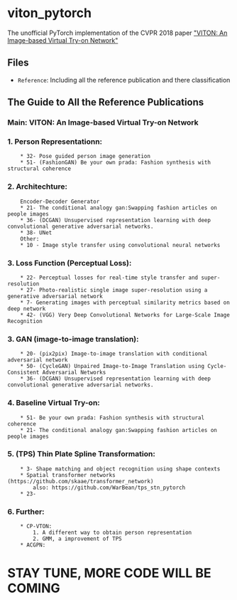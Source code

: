 # viton_pytorch
The unofficial PyTorch implementation of the CVPR 2018 paper ["VITON: An Image-based Virtual Try-on Network"](https://arxiv.org/abs/1711.08447)

## Files
* `Reference`: Including all the reference publication and there classification

## The Guide to All the Reference Publications
### Main: VITON: An Image-based Virtual Try-on Network
### 1. Person Representationn:
    	* 32- Pose guided person image generation
    	* 51- (FashionGAN) Be your own prada: Fashion synthesis with structural coherence
### 2. Architechture:
    	Encoder-Decoder Generator
    	* 21- The conditional analogy gan:Swapping fashion articles on people images
    	* 36- (DCGAN) Unsupervised representation learning with deep convolutional generative adversarial networks.
    	* 38- UNet
    	Other:
    	* 10 - Image style transfer using convolutional neural networks
### 3. Loss Function (Perceptual Loss):
    	* 22- Perceptual losses for real-time style transfer and super-resolution
    	* 27- Photo-realistic single image super-resolution using a generative adversarial network
    	* 7- Generating images with perceptual similarity metrics based on deep network
    	* 42- (VGG) Very Deep Convolutional Networks for Large-Scale Image Recognition
### 3. GAN (image-to-image translation):
    	* 20- (pix2pix) Image-to-image translation with conditional adversarial network
    	* 50- (CycleGAN) Unpaired Image-to-Image Translation using Cycle-Consistent Adversarial Networks
    	* 36- (DCGAN) Unsupervised representation learning with deep convolutional generative adversarial networks.
### 4. Baseline Virtual Try-on:
    	* 51- Be your own prada: Fashion synthesis with structural coherence
    	* 21- The conditional analogy gan:Swapping fashion articles on people images
### 5. (TPS) Thin Plate Spline Transformation:
    	* 3- Shape matching and object recognition using shape contexts
    	* Spatial transformer networks (https://github.com/skaae/transformer_network)
        	also: https://github.com/WarBean/tps_stn_pytorch
    	* 23- 
### 6. Further:
    	* CP-VTON:
        	1. A different way to obtain person representation
        	2. GMM, a improvement of TPS
    	* ACGPN:


# STAY TUNE, MORE CODE WILL BE COMING
    
